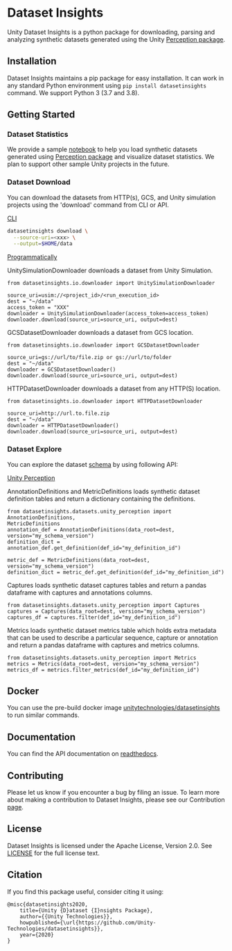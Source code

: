 # Dataset Insights

Unity Dataset Insights is a python package for downloading, parsing and analyzing synthetic datasets generated using the Unity [Perception package](https://github.com/Unity-Technologies/com.unity.perception).

## Installation

Dataset Insights maintains a pip package for easy installation. It can work in any standard Python environment using `pip install datasetinsights` command. We support Python 3 (3.7 and 3.8).

## Getting Started

### Dataset Statistics

We provide a sample [notebook](notebooks/Perception_Statistics.ipynb) to help you load synthetic datasets generated using [Perception package](https://github.com/Unity-Technologies/com.unity.perception) and visualize dataset statistics. We plan to support other sample Unity projects in the future.

### Dataset Download

You can download the datasets from HTTP(s), GCS, and Unity simulation projects using the 'download' command from CLI or API.

[CLI](https://datasetinsights.readthedocs.io/en/latest/datasetinsights.commands.html#datasetinsights-commands-download)

```bash
datasetinsights download \
  --source-uri=<xxx> \
  --output=$HOME/data
```
[Programmatically](https://datasetinsights.readthedocs.io/en/latest/datasetinsights.io.downloader.html#module-datasetinsights.io.downloader.gcs_downloader)

UnitySimulationDownloader downloads a dataset from Unity Simulation.

```python3
from datasetinsights.io.downloader import UnitySimulationDownloader

source_uri=usim://<project_id>/<run_execution_id>
dest = "~/data"
access_token = "XXX"
downloader = UnitySimulationDownloader(access_token=access_token)
downloader.download(source_uri=source_uri, output=dest)
```
GCSDatasetDownloader downloads a dataset from GCS location.
```python3
from datasetinsights.io.downloader import GCSDatasetDownloader

source_uri=gs://url/to/file.zip or gs://url/to/folder
dest = "~/data"
downloader = GCSDatasetDownloader()
downloader.download(source_uri=source_uri, output=dest)
```
HTTPDatasetDownloader downloads a dataset from any HTTP(S) location.
```python3
from datasetinsights.io.downloader import HTTPDatasetDownloader

source_uri=http://url.to.file.zip
dest = "~/data"
downloader = HTTPDatasetDownloader()
downloader.download(source_uri=source_uri, output=dest)
```
### Dataset Explore
You can explore the dataset [schema](https://datasetinsights.readthedocs.io/en/latest/Synthetic_Dataset_Schema.html#synthetic-dataset-schema) by using following API:

[Unity Perception](https://datasetinsights.readthedocs.io/en/latest/datasetinsights.datasets.unity_perception.html#datasetinsights-datasets-unity-perception)

AnnotationDefinitions and MetricDefinitions loads synthetic dataset definition tables and return a dictionary containing the definitions.

```python3
from datasetinsights.datasets.unity_perception import AnnotationDefinitions,
MetricDefinitions
annotation_def = AnnotationDefinitions(data_root=dest, version="my_schema_version")
definition_dict = annotation_def.get_definition(def_id="my_definition_id")

metric_def = MetricDefinitions(data_root=dest, version="my_schema_version")
definition_dict = metric_def.get_definition(def_id="my_definition_id")
```
Captures loads synthetic dataset captures tables and return a pandas dataframe with captures and annotations columns.

```python3
from datasetinsights.datasets.unity_perception import Captures
captures = Captures(data_root=dest, version="my_schema_version")
captures_df = captures.filter(def_id="my_definition_id")
```
Metrics loads synthetic dataset metrics table which holds extra metadata that can be used to describe a particular sequence, capture or annotation and return a pandas dataframe with captures and metrics columns.

```python3
from datasetinsights.datasets.unity_perception import Metrics
metrics = Metrics(data_root=dest, version="my_schema_version")
metrics_df = metrics.filter_metrics(def_id="my_definition_id")
```

## Docker

You can use the pre-build docker image [unitytechnologies/datasetinsights](https://hub.docker.com/r/unitytechnologies/datasetinsights) to run similar commands.

## Documentation

You can find the API documentation on [readthedocs](https://datasetinsights.readthedocs.io/en/latest/).

## Contributing

Please let us know if you encounter a bug by filing an issue. To learn more about making a contribution to Dataset Insights, please see our Contribution [page](CONTRIBUTING.md).

## License

Dataset Insights is licensed under the Apache License, Version 2.0. See [LICENSE](LICENCE) for the full license text.

## Citation
If you find this package useful, consider citing it using:
```
@misc{datasetinsights2020,
    title={Unity {D}ataset {I}nsights Package},
    author={{Unity Technologies}},
    howpublished={\url{https://github.com/Unity-Technologies/datasetinsights}},
    year={2020}
}
```
